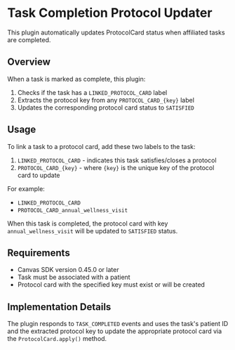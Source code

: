 # Task Completion Protocol Updater

This plugin automatically updates ProtocolCard status when affiliated tasks are completed.

## Overview

When a task is marked as complete, this plugin:

1. Checks if the task has a `LINKED_PROTOCOL_CARD` label
2. Extracts the protocol key from any `PROTOCOL_CARD_{key}` label
3. Updates the corresponding protocol card status to `SATISFIED`

## Usage

To link a task to a protocol card, add these two labels to the task:

1. `LINKED_PROTOCOL_CARD` - indicates this task satisfies/closes a protocol
2. `PROTOCOL_CARD_{key}` - where `{key}` is the unique key of the protocol card to update

For example:
- `LINKED_PROTOCOL_CARD`
- `PROTOCOL_CARD_annual_wellness_visit`

When this task is completed, the protocol card with key `annual_wellness_visit` will be updated to `SATISFIED` status.

## Requirements

- Canvas SDK version 0.45.0 or later
- Task must be associated with a patient
- Protocol card with the specified key must exist or will be created

## Implementation Details

The plugin responds to `TASK_COMPLETED` events and uses the task's patient ID and the extracted protocol key to update the appropriate protocol card via the `ProtocolCard.apply()` method.